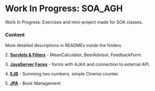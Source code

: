 # Work In Progress: SOA_AGH

Work In Progress: Exercises and mini-project made for SOA classes.


### Content

More detailed descriptions in READMEs inside the folders

2\. **[Servlets & Filters](https://github.com/MarcinKozak005/SOA_AGH/tree/master/Lab2)** - MeanCalculator, BeerAdvisor, FeedbackForm.

3\. **[JavaServer Faces](https://github.com/MarcinKozak005/SOA_AGH/tree/master/Lab3)** - forms with AJAX and connection to external API.

4\. **[EJB](https://github.com/MarcinKozak005/SOA_AGH/tree/master/Lab4)** - Summing two numbers, simple Cinema counter.

5\. **[JPA](https://github.com/MarcinKozak005/SOA_AGH/tree/master/Lab5)** - Book Management
